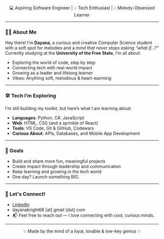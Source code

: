
<p align="center">
  💻 Aspiring Software Engineer | 💡 Tech Enthusiast | 🎶 Melody-Obsessed Learner
</p>

---

### 👩‍💻 About Me

Hey there! I’m **Dayana**, a curious and creative Computer Science student with a soft spot for melodies and a *mind that never stops asking "what if...?"*  
Currently studying at the **University of the Free State**, I’m all about:

-  Exploring the world of code, step by step  
-  Connecting tech with real-world impact  
-  Growing as a leader and lifelong learner  
-  Vibes: Anything soft, melodious & heart-warming  

---

### 🛠️ Tech I’m Exploring
I'm still building my toolkit, but here’s what I am learning about:

- **Languages**: Python, C#, JavaScript  
- **Web**: HTML, CSS (and a sprinkle of React)  
- **Tools**: VS Code, Git & GitHub, Codewars  
- **Curious About**: APIs, Databases, and Mobile App Development

---

### 🎯 Goals

-  Build and share more fun, meaningful projects  
-  Create impact through leadership and communication  
-  Keep learning and growing in the tech world  
-  One day? Launch something BIG.

---

### 💬 Let's Connect!

- [LinkedIn](https://www.linkedin.com/in/dayana-bright-abia-anchi-6356aa292)
- dayanabright68 [at] gmail [dot] com
- 📬 Feel free to reach out — I love connecting with cool, curious minds.

---

<p align="center">✨ Made by the mind of a loyal, lovable & low-key genius ✨</p>


<!--
**misfbhcdayana/misfbhcdayana** is a ✨ _special_ ✨ repository because its `README.md` (this file) appears on your GitHub profile.

Here are some ideas to get you started:

- 🔭 I’m currently working on ...
- 🌱 I’m currently learning ...
- 👯 I’m looking to collaborate on ...
- 🤔 I’m looking for help with ...
- 💬 Ask me about ...
- 📫 How to reach me: ...
- 😄 Pronouns: ...
- ⚡ Fun fact: ...
-->
